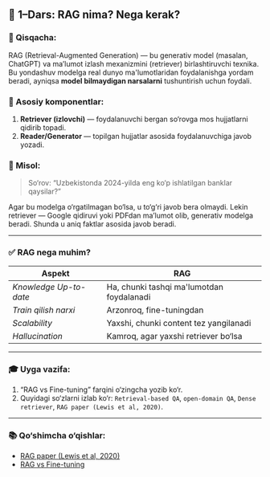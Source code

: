 ## 🚀 1–Dars: RAG nima? Nega kerak?

### 🧠 Qisqacha:

RAG (Retrieval-Augmented Generation) — bu generativ model (masalan, ChatGPT) va ma’lumot izlash mexanizmini (retriever) birlashtiruvchi texnika. Bu yondashuv modelga real dunyo ma'lumotlaridan foydalanishga yordam beradi, ayniqsa **model bilmaydigan narsalarni** tushuntirish uchun foydali.

### 🧩 Asosiy komponentlar:

1. **Retriever (izlovchi)** — foydalanuvchi bergan so‘rovga mos hujjatlarni qidirib topadi.
2. **Reader/Generator** — topilgan hujjatlar asosida foydalanuvchiga javob yozadi.

### 🎯 Misol:

> So‘rov: “Uzbekistonda 2024-yilda eng ko‘p ishlatilgan banklar qaysilar?”

Agar bu modelga o‘rgatilmagan bo‘lsa, u to‘g‘ri javob bera olmaydi. Lekin retriever — Google qidiruvi yoki PDFdan ma’lumot olib, generativ modelga beradi. Shunda u aniq faktlar asosida javob beradi.

---

### ✅ RAG nega muhim?

| Aspekt                 | RAG                                       |
| ---------------------- | ----------------------------------------- |
| *Knowledge Up-to-date* | Ha, chunki tashqi ma'lumotdan foydalanadi |
| *Train qilish narxi*   | Arzonroq, fine-tuningdan                  |
| *Scalability*          | Yaxshi, chunki content tez yangilanadi    |
| *Hallucination*        | Kamroq, agar yaxshi retriever bo‘lsa      |

---

### 🎓 Uyga vazifa:

1. “RAG vs Fine-tuning” farqini o‘zingcha yozib ko‘r.
2. Quyidagi so‘zlarni izlab ko‘r: `Retrieval-based QA`, `open-domain QA`, `Dense retriever`, `RAG paper (Lewis et al, 2020)`.

---
### 📚 Qo‘shimcha o‘qishlar:
- [RAG paper (Lewis et al, 2020)](https://arxiv.org/abs/2005.11401)
- [RAG vs Fine-tuning](https://www.example.com/rag-vs-fine-tuning)